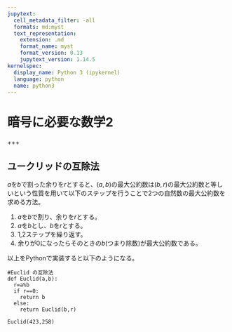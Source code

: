 ```yaml
---
jupytext:
  cell_metadata_filter: -all
  formats: md:myst
  text_representation:
    extension: .md
    format_name: myst
    format_version: 0.13
    jupytext_version: 1.14.5
kernelspec:
  display_name: Python 3 (ipykernel)
  language: python
  name: python3
---
```


# 暗号に必要な数学2


+++

## ユークリッドの互除法

$a$を$b$で割った余りを$r$とすると、$(a,b)$の最大公約数は$(b,r)$の最大公約数と等しいという性質を用いて以下のステップを行うことで2つの自然数の最大公約数を求める方法。  

1. $a$を$b$で割り、余りを$r$とする。
2. $a$を$b$とし、$b$を$r$とする。
3. 1,2ステップを繰り返す。
4. 余りが0になったらそのときの$b$(つまり除数)が最大公約数である。

以上をPythonで実装すると以下のようになる。

```{code-cell} 
#Euclid の互除法
def Euclid(a,b):
  r=a%b
  if r==0:
    return b
  else:
    return Euclid(b,r)
  
Euclid(423,258)
```
